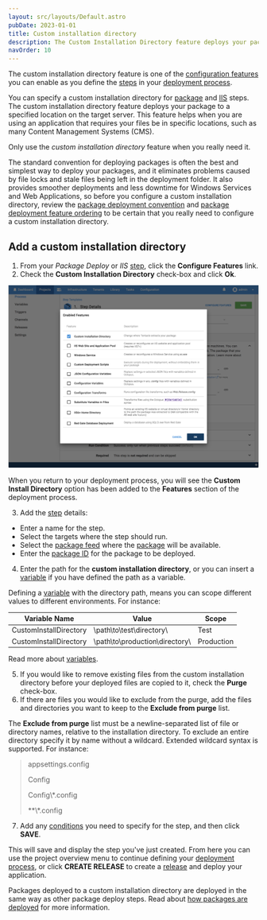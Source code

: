 ```yaml
---
layout: src/layouts/Default.astro
pubDate: 2023-01-01
title: Custom installation directory
description: The Custom Installation Directory feature deploys your package to a specific location on the server.
navOrder: 10
---
```


The custom installation directory feature is one of the [configuration features](/docs/projects/steps/configuration-features/index.md) you can enable as you define the [steps](/docs/projects/steps/index.md) in your [deployment process](/docs/projects/deployment-process/).

You can specify a custom installation directory for [package](/docs/deployments/packages/) and [IIS](/docs/deployments/windows/iis-websites-and-application-pools.md) steps. The custom installation directory feature deploys your package to a specified location on the target server. This feature helps when you are using an application that requires your files be in specific locations, such as many Content Management Systems (CMS).

Only use the *custom installation directory* feature when you really need it.

The standard convention for deploying packages is often the best and simplest way to deploy your packages, and it eliminates problems caused by file locks and stale files being left in the deployment folder. It also provides smoother deployments and less downtime for Windows Services and Web Applications, so before you configure a custom installation directory, review the [package deployment convention](/docs/deployments/packages/) and [package deployment feature ordering](/docs/deployments/packages/package-deployment-feature-ordering.md) to be certain that you really need to configure a custom installation directory.

## Add a custom installation directory

1. From your *Package Deploy* or *IIS* [step](/docs/projects/steps/), click the **Configure Features** link.
2. Check the **Custom Installation Directory** check-box and click **Ok**.

![Custom Installation Directory option](images/custom-installation-directory.png "width=500")

When you return to your deployment process, you will see the **Custom Install Directory** option has been added to the **Features** section of the deployment process.

3. Add the [step](/docs/projects/steps/) details:
  - Enter a name for the step.
  - Select the targets where the step should run.
  - Select the [package feed](/docs/packaging-applications/package-repositories/index.md) where the [package](/docs/packaging-applications/) will be available.
  - Enter the [package ID](/docs/packaging-applications/index.md#package-id) for the package to be deployed.
4. Enter the path for the **custom installation directory**, or you can insert a [variable](/docs/projects/variables/) if you have defined the path as a variable.

Defining a [variable](/docs/projects/variables/) with the directory path, means you can scope different values to different environments. For instance:

 | Variable Name    | Value     | Scope    |
 | ----------------------- | --------------- | -------- |
 | CustomInstallDirectory | \path\to\test\directory\ | Test |
 | CustomInstallDirectory | \path\to\production\directory\ | Production |

 Read more about [variables](/docs/projects/variables/).

5. If you would like to remove existing files from the custom installation directory before your deployed files are copied to it, check the **Purge** check-box.
6. If there are files you would like to exclude from the purge, add the files and directories you want to keep to the **Exclude from purge** list.

The **Exclude from purge** list must be a newline-separated list of file or directory names, relative to the installation directory. To exclude an entire directory specify it by name without a wildcard. Extended wildcard syntax is supported. For instance:

> appsettings.config
>
> Config
>
> Config\\*.config
>
> **\\*.config

7. Add any [conditions](/docs/projects/steps/conditions/) you need to specify for the step, and then click **SAVE**.

This will save and display the step you've just created. From here you can use the project overview menu to continue defining your [deployment process](/docs/projects/deployment-process/index.md), or click **CREATE RELEASE** to create a [release](/docs/releases/) and deploy your application.

Packages deployed to a custom installation directory are deployed in the same way as other package deploy steps. Read about [how packages are deployed](/docs/deployments/packages/index.md#how-packages-are-deployed) for more information.
